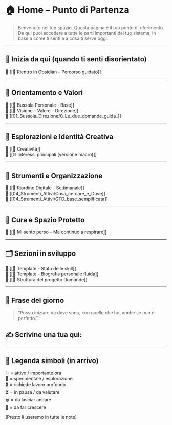 # 🏠 Home – Punto di Partenza

> Benvenuto nel tuo spazio. Questa pagina è il tuo punto di riferimento.  
> Da qui puoi accedere a tutte le parti importanti del tuo sistema, in base a come ti senti e a cosa ti serve oggi.

---

## 🔁 Inizia da qui (quando ti senti disorientato)

🔗 [[📅 Rientro in Obsidian – Percorso guidato]]

---

## 🧭 Orientamento e Valori

🔗 [[📌 Bussola Personale - Base]]  
🔗 [[🧭 Visione - Valore - Direzione]]  
🔗 [[01_Bussola_Direzione/0_Le_due_domande_guida_]]

---

## 🧠 Esplorazioni e Identità Creativa

🔗 [[🎨 Creatività]]  
🔗 [[🌐 Interessi principali (versione macro)]]

---

## 🧹 Strumenti e Organizzazione

🔗 [[🧹 Riordino Digitale - Settimanale]]  
🔗 [[04_Strumenti_Attivi/Cosa_cercare_e_Dove]]  
🔗 [[04_Strumenti_Attivi/GTD_base_semplificata]]

---

## 💬 Cura e Spazio Protetto

🔗 [[💬 Mi sento perso – Ma continuo a respirare]]

---

## 🗂️ Sezioni in sviluppo

🔹 [[📑 Template - Stato delle skill]]  
🔹 [[📘 Template - Biografia personale fluida]]  
🔹 [[📂 Struttura del progetto Domande]]

---

## 🌟 Frase del giorno

> “Posso iniziare da dove sono, con quello che ho, anche se non è perfetto.”

✍️ Scrivine una tua qui:
-

---

## 🧠 Legenda simboli (in arrivo)

✨ = attivo / importante ora  
🧪 = sperimentale / esplorazione  
🔒 = richiede lavoro profondo  
⏳ = in pausa / da valutare  
🗑️ = da lasciar andare  
🌱 = da far crescere  

(Presto li useremo in tutte le note)

